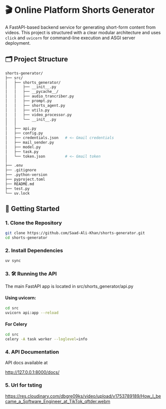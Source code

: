 #  🎬 Online Platform Shorts Generator

A FastAPI-based backend service for generating short-form content from videos. This project is structured with a clear modular architecture and uses `click` and `uvicorn` for command-line execution and ASGI server deployment.

## 🗂 Project Structure

```bash
shorts-generator/
├── src/
│   ├── shorts_generator/
│   │   ├── __init__.py
│   │   ├── __pycache__/
│   │   ├── audio_trancriber.py   
│   │   ├── prompt.py
│   │   ├── shorts_agent.py
│   │   ├── utils.py
│   │   ├── video_processor.py
│   │   └── __init__.py
│   │
│   ├── api.py
│   ├── config.py
│   ├── credentials.json   # <— Gmail credentials
│   ├── mail_sender.py
│   ├── model.py
│   ├── task.py
│   └── token.json         # <— Gmail token
│
├── .env
├── .gitignore
├── .python-version
├── pyproject.toml
├── README.md
├── test.py
└── uv.lock

```


## 🚀 Getting Started

### 1. Clone the Repository

```bash
git clone https://github.com/Saad-Ali-Khan/shorts-generator.git
cd shorts-generator
```

### 2. Install Dependencies

```bash
uv sync
```

### 3. 🛠 Running the API

The main FastAPI app is located in src/shorts_generator/api.py


#### Using uvicorn:

```bash
cd src
uvicorn api:app --reload
```

#### For Celery

```bash
cd src
celery -A task worker --loglevel=info 
```

### 4. API Documentation

API docs available at 

http://127.0.0.1:8000/docs/


### 5. Url for tsting 

https://res.cloudinary.com/dbgre09ks/video/upload/v1753789189/How_I_became_a_Software_Engineer_at_TikTok_qftder.webm